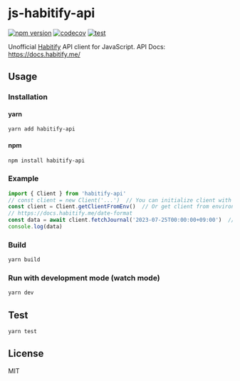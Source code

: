 # js-habitify-api

[![npm version](https://badge.fury.io/js/habitify-api.svg)](https://badge.fury.io/js/habitify-api)
[![codecov](https://codecov.io/gh/kitsuyui/js-habitify-api/branch/main/graph/badge.svg?token=PICSCVEEKZ)](https://codecov.io/gh/kitsuyui/js-habitify-api)
[![test](https://github.com/kitsuyui/js-habitify-api/actions/workflows/test.yml/badge.svg)](https://github.com/kitsuyui/js-habitify-api/actions/workflows/test.yml)

Unofficial [Habitify](https://www.habitify.me/) API client for JavaScript.
API Docs: https://docs.habitify.me/

## Usage

### Installation

#### yarn
```sh
yarn add habitify-api
```
#### npm
```sh
npm install habitify-api
```

### Example

```js
import { Client } from 'habitify-api'
// const client = new Client('...')  // You can initialize client with token
const client = Client.getClientFromEnv()  // Or get client from environment variables HABITIFY_API_TOKEN
// https://docs.habitify.me/date-format
const data = await client.fetchJournal('2023-07-25T00:00:00+09:00')  // fetch journal of 2023-07-25
console.log(data)
```

### Build

```sh
yarn build
```

### Run with development mode (watch mode)

```sh
yarn dev
```

## Test

```sh
yarn test
```

## License

MIT
